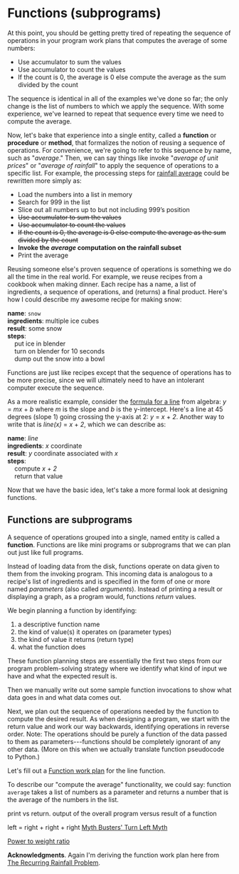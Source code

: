 # Functions (subprograms)

At this point, you should be getting pretty tired of repeating the sequence of operations in your program work plans that computes the average of some numbers:

* Use accumulator to sum the values<br>
* Use accumulator to count the values<br>
* If the count is 0, the average is 0 else compute the average as the sum divided by the count

The sequence is identical in all of the examples we've done so far; the only change is the list of numbers to which we apply the sequence.  With some experience, we've learned to repeat that sequence every time we need to compute the average.  

Now, let's bake that experience into a single entity, called a **function** or **procedure** or **method**, that formalizes the notion of reusing a sequence of operations.  For convenience, we're going to refer to this sequence by name, such as "*average*." Then, we can say things like invoke "*average of unit prices*" or "*average of rainfall*" to apply the sequence of operations to a specific list.  For example, the processing steps for [rainfall average](images/rainfall-average-plan.png) could be rewritten more simply as:

* Load the numbers into a list in memory
* Search for 999 in the list
* Slice out all numbers up to but not including 999’s position
* <s>Use accumulator to sum the values<br>
* Use accumulator to count the values<br>
* If the count is 0, the average is 0 else compute the average as the sum divided by the count</s>
* **Invoke the *average* computation on the rainfall subset**
* Print the average

Reusing someone else's proven sequence of operations is  something we do all the time in the real world.  For example, we reuse recipes from a cookbook when making dinner.  Each recipe has a name, a list of ingredients, a sequence of operations, and (returns) a final product.  Here's how I could describe my awesome recipe for making snow: 

**name**: `snow`<br>
**ingredients**: multiple ice cubes<br>
**result**: some snow<br>
**steps**:<br>
&nbsp;&nbsp;&nbsp;&nbsp;put ice in blender<br>
&nbsp;&nbsp;&nbsp;&nbsp;turn on blender for 10 seconds<br>
&nbsp;&nbsp;&nbsp;&nbsp;dump out the snow into a bowl

Functions are just like recipes except that the sequence of operations has to be more precise, since we will ultimately need to have an intolerant computer execute the sequence.

As a more realistic example, consider the [formula for a line](https://www.mathsisfun.com/equation_of_line.html) from algebra: *y* = *mx* + *b* where *m* is the slope and *b* is the y-intercept. Here's a line at 45 degrees (slope 1) going crossing the y-axis at 2: *y* = *x* + *2*. Another way to write that is *line(x)* = *x* + *2*, which we can describe as:

**name**: *line*<br>
**ingredients**: *x* coordinate<br>
**result**: *y* coordinate associated with *x*<br>
**steps**:<br>
&nbsp;&nbsp;&nbsp;&nbsp;compute *x* + *2*<br>
&nbsp;&nbsp;&nbsp;&nbsp;return that value

Now that we have the basic idea, let's take a more formal look at designing functions.
 
## Functions are subprograms

A sequence of operations grouped into a single, named entity is called a **function**. Functions are like mini programs or subprograms that we can plan out just like full programs. 

Instead of loading data from the disk, functions operate on data given to them from the invoking program. This incoming data is analogous to a recipe's list of ingredients and is specified in the form of one or more named *parameters* (also called *arguments*). Instead of printing a result or displaying a graph, as a program would, functions *return* values.  

We begin planning a function by identifying:
 
1. a descriptive function name
2. the kind of value(s) it operates on (parameter types)
3. the kind of value it returns (return type)
4. what the function does

These function planning steps are essentially the first two steps from our program problem-solving strategy where we  identify what kind of input we have and what the expected result is. 

Then we manually write out some sample function invocations to show what data goes in and what data comes out. 

Next, we plan out the sequence of operations needed by the function to compute the desired result.  As when designing a program, we start with the return value and work our way backwards, identifying operations in reverse order. Note: The operations should be purely a function of the data passed to them as parameters---functions should be completely ignorant of any other data. (More on this when we actually translate function pseudocode to Python.) 

Let's fill out a [Function work plan](plans/function-planning.pdf) for the line function.

To describe our "compute the average" functionality, we could say: function `average` takes a list of numbers as a parameter and returns a number that is the average of the numbers in the list.





print vs return. output of the overall program versus result of a function

left = right + right + right [Myth Busters' Turn Left Myth](https://www.youtube.com/watch?v=ppCz4f1L9iU)

[Power to weight ratio](average-power-to-weight-ratio.md)

**Acknowledgments**. Again I'm deriving the function work plan here from [The Recurring Rainfall Problem](https://pdfs.semanticscholar.org/f772/087a1ef8f524cc2414c3b64636dd0b9985eb.pdf).